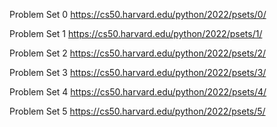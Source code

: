 Problem Set 0
https://cs50.harvard.edu/python/2022/psets/0/

Problem Set 1
https://cs50.harvard.edu/python/2022/psets/1/

Problem Set 2
https://cs50.harvard.edu/python/2022/psets/2/

Problem Set 3
https://cs50.harvard.edu/python/2022/psets/3/

Problem Set 4
https://cs50.harvard.edu/python/2022/psets/4/

Problem Set 5
https://cs50.harvard.edu/python/2022/psets/5/
